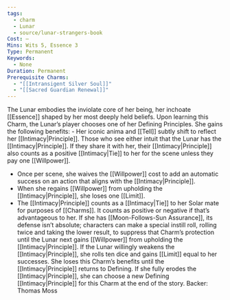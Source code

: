 ```yaml
---
tags:
  - charm
  - Lunar
  - source/lunar-strangers-book
Cost: —
Mins: Wits 5, Essence 3
Type: Permanent
Keywords:
  - None
Duration: Permanent
Prerequisite Charms:
  - "[[Intransigent Silver Soul]]"
  - "[[Sacred Guardian Renewal]]"
---
```

The Lunar embodies the inviolate core of her being, her inchoate [[Essence]] shaped by her most deeply held beliefs.
Upon learning this Charm, the Lunar’s player chooses one of her Defining Principles. She gains the following benefits:  - Her iconic anima and [[Tell]] subtly shift to reflect her [[Intimacy|Principle]]. Those who see either intuit that the Lunar has the [[Intimacy|Principle]]. If they share it with her, their [[Intimacy|Principle]] also counts as a positive [[Intimacy|Tie]] to her for the scene unless they pay one [[Willpower]].
 - Once per scene, she waives the [[Willpower]] cost to add an automatic success on an action that aligns with the [[Intimacy|Principle]].
 - When she regains [[Willpower]] from upholding the [[Intimacy|Principle]], she loses one [[Limit]].
 - The [[Intimacy|Principle]] counts as a [[Intimacy|Tie]] to her Solar mate for purposes of [[Charms]]. It counts as positive or negative if that’s advantageous to her. If she has [[Moon-Follows-Sun Assurance]], its defense isn’t absolute; characters can make a special instill roll, rolling twice and taking the lower result, to suppress that Charm’s protection until the Lunar next gains [[Willpower]] from upholding the [[Intimacy|Principle]].
If the Lunar willingly weakens the [[Intimacy|Principle]], she rolls ten dice and gains [[Limit]] equal to her successes. She loses this Charm’s benefits until the [[Intimacy|Principle]] returns to Defining. If she fully erodes the [[Intimacy|Principle]], she can choose a new Defining [[Intimacy|Principle]] for this Charm at the end of the story.
Backer: Thomas Moss